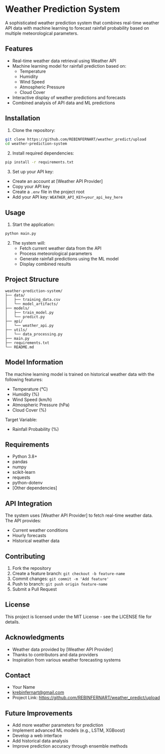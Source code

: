 # Weather Prediction System

A sophisticated weather prediction system that combines real-time weather API data with machine learning to forecast rainfall probability based on multiple meteorological parameters.

## Features

- Real-time weather data retrieval using Weather API
- Machine learning model for rainfall prediction based on:
  - Temperature
  - Humidity
  - Wind Speed
  - Atmospheric Pressure
  - Cloud Cover
- Interactive display of weather predictions and forecasts
- Combined analysis of API data and ML predictions

## Installation

1. Clone the repository:
```bash
git clone https://github.com/REBINFERNART/weather_predict/upload
cd weather-prediction-system
```

2. Install required dependencies:
```bash
pip install -r requirements.txt
```

3. Set up your API key:
- Create an account at [Weather API Provider]
- Copy your API key
- Create a `.env` file in the project root
- Add your API key: `WEATHER_API_KEY=your_api_key_here`

## Usage

1. Start the application:
```bash
python main.py
```

2. The system will:
   - Fetch current weather data from the API
   - Process meteorological parameters
   - Generate rainfall predictions using the ML model
   - Display combined results

## Project Structure

```
weather-prediction-system/
├── data/
│   ├── training_data.csv
│   └── model_artifacts/
├── models/
│   ├── train_model.py
│   └── predict.py
├── api/
│   └── weather_api.py
├── utils/
│   └── data_processing.py
├── main.py
├── requirements.txt
└── README.md
```

## Model Information

The machine learning model is trained on historical weather data with the following features:
- Temperature (°C)
- Humidity (%)
- Wind Speed (km/h)
- Atmospheric Pressure (hPa)
- Cloud Cover (%)

Target Variable:
- Rainfall Probability (%)

## Requirements

- Python 3.8+
- pandas
- numpy
- scikit-learn
- requests
- python-dotenv
- [Other dependencies]

## API Integration

The system uses [Weather API Provider] to fetch real-time weather data. The API provides:
- Current weather conditions
- Hourly forecasts
- Historical weather data

## Contributing

1. Fork the repository
2. Create a feature branch: `git checkout -b feature-name`
3. Commit changes: `git commit -m 'Add feature'`
4. Push to branch: `git push origin feature-name`
5. Submit a Pull Request

## License

This project is licensed under the MIT License - see the LICENSE file for details.

## Acknowledgments

- Weather data provided by [Weather API Provider]
- Thanks to contributors and data providers
- Inspiration from various weather forecasting systems

## Contact

- Your Name
- krebinfernart@gmail.com
- Project Link: https://github.com/REBINFERNART/weather_predict/upload

## Future Improvements

- Add more weather parameters for prediction
- Implement advanced ML models (e.g., LSTM, XGBoost)
- Develop a web interface
- Add historical data analysis
- Improve prediction accuracy through ensemble methods
